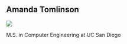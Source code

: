 ## Amanda Tomlinson

![](https://upload.wikimedia.org/wikipedia/commons/thumb/4/4d/Cat_November_2010-1a.jpg/800px-Cat_November_2010-1a.jpg)

M.S. in Computer Engineering at UC San Diego
